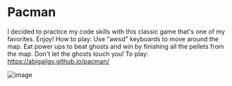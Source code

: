 # Pacman
I decided to practice my code skills with this classic game that's one of my favorites. Enjoy!
How to play: Use "awsd" keyboards to move around the map. Eat power ups to beat ghosts and win by finishing all the pellets from the map. Don't let the ghosts touch you!
To play: https://abigailgv.github.io/pacman/

![image](https://github.com/user-attachments/assets/18fa59e1-d691-4799-98d0-9ed9fcfdab76)

